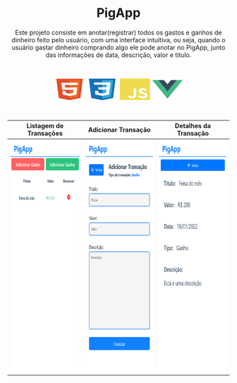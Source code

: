 <h1 align="center">PigApp</h1>
<p align="center">Este projeto consiste em anotar(registrar) todos os gastos e ganhos de dinheiro feito pelo usuário, com uma interface intuitiva, ou seja, quando o usuário gastar dinheiro comprando algo ele pode anotar no PigApp, junto das informações de data, descrição, valor e titulo.</p>
<br>

<p align="center">
    <img align="center" alt="Luis" height="50" width="70" src="https://raw.githubusercontent.com/devicons/devicon/master/icons/html5/html5-original.svg"> <img align="center" alt="Luis" height="50" width="70" src="https://raw.githubusercontent.com/devicons/devicon/master/icons/css3/css3-original.svg"> <img align="center" alt="Luis" height="50" width="70" src="https://raw.githubusercontent.com/devicons/devicon/master/icons/javascript/javascript-plain.svg"> <img align="center" alt="Luis" height="50" width="70" src="https://raw.githubusercontent.com/devicons/devicon/master/icons/vuejs/vuejs-original.svg">
</p>

<br>

| Listagem de Transações | Adicionar Transação | Detalhes da Transação |
|------------------------|---------------------|-----------------------|
|<img src="./src/assets/print001.png" height="528"> | <img src="./src/assets/print002.png"  height="528"> | <img src="./src/assets/print003.png" height="528"> |


<!-- ## Project setup
```
npm install
```

### Compiles and hot-reloads for development
```
npm run serve
```

### Compiles and minifies for production
```
npm run build
```

### Lints and fixes files
```
npm run lint
```

### Customize configuration
See [Configuration Reference](https://cli.vuejs.org/config/). -->
